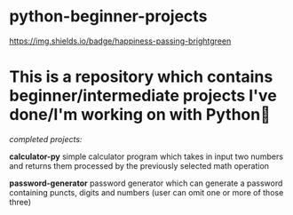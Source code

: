 # python-beginner-projects

https://img.shields.io/badge/happiness-passing-brightgreen

# This is a repository which contains beginner/intermediate projects I've done/I'm working on with Python🐍

*completed projects:*

**calculator-py**
simple calculator program which takes in input two numbers and returns them processed by the previously selected math operation

**password-generator**
password generator which can generate a password containing puncts, digits and numbers (user can omit one or more of those three)

